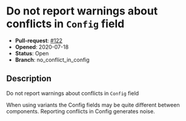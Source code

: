 # Do not report warnings about conflicts in `Config` field

- **Pull-request**: [#122](https://github.com/SchrodingersGat/KiBoM/pull/122)
- **Opened**: 2020-07-18
- **Status**: Open
- **Branch**: no_conflict_in_config

## Description

Do not report warnings about conflicts in `Config` field

When using variants the Config fields may be quite different between
components.
Reporting conflicts in Config generates noise.

